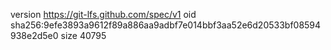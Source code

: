 version https://git-lfs.github.com/spec/v1
oid sha256:9efe3893a9612f89a886aa9adbf7e014bbf3aa52e6d20533bf08594938e2d5e0
size 40795
